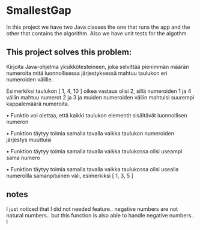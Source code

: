 # SmallestGap

In this project we have two Java classes the one that runs the app and the other that contains the algorithm.
Also we have unit tests for the algothm.

## This project solves this problem:

Kirjoita Java-ohjelma yksikkötesteineen, joka selvittää pienimmän määrän numeroita mitä luonnollisessa järjestyksessä mahtuu taulukon eri numeroiden välille.

Esimerkiksi taulukon [ 1, 4, 10 ] oikea vastaus olisi 2, sillä numeroiden 1 ja 4 väliin mahtuu numerot 2 ja 3 ja muiden numeroiden väliin mahtuisi suurempi kappalemäärä numeroita.

• Funktio voi olettaa, että kaikki taulukon elementit sisältävät luonnollisen numeron

• Funktion täytyy toimia samalla tavalla vaikka taulukon numeroiden järjestys muuttuisi

• Funktion täytyy toimia samalla tavalla vaikka taulukossa olisi useampi sama numero

• Funktion täytyy toimia samalla tavalla vaikka taulukossa olisi usealla numeroilla samanpituinen väli, esimerkiksi [ 1, 3, 5 ]


## notes
I just noticed that I did not needed feature.. negative numbers are not natural numbers.. but this function is also able to handle negative numbers.. I 